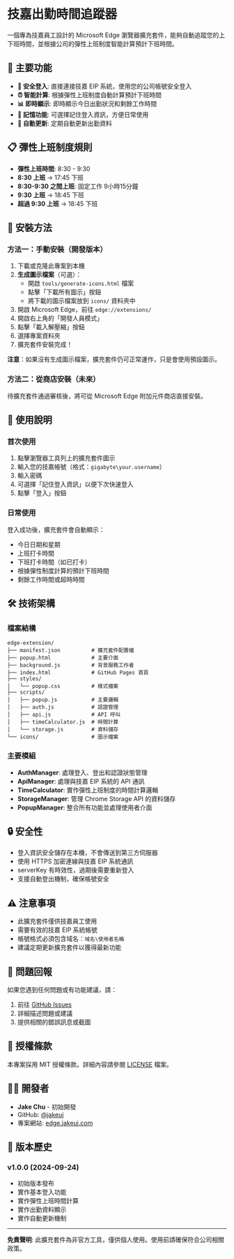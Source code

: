 # 技嘉出勤時間追蹤器

一個專為技嘉員工設計的 Microsoft Edge 瀏覽器擴充套件，能夠自動追蹤您的上下班時間，並根據公司的彈性上班制度智能計算預計下班時間。

## 🌟 主要功能

- **🔐 安全登入**: 直接連接技嘉 EIP 系統，使用您的公司帳號安全登入
- **⏰ 智能計算**: 根據彈性上班制度自動計算預計下班時間
- **📊 即時顯示**: 即時顯示今日出勤狀況和剩餘工作時間
- **💾 記憶功能**: 可選擇記住登入資訊，方便日常使用
- **🔄 自動更新**: 定期自動更新出勤資料

## 📋 彈性上班制度規則

- **彈性上班時間**: 8:30 - 9:30
- **8:30 上班** → 17:45 下班
- **8:30-9:30 之間上班**: 固定工作 9小時15分鐘
- **9:30 上班** → 18:45 下班
- **超過 9:30 上班** → 18:45 下班

## 🚀 安裝方法

### 方法一：手動安裝（開發版本）

1. 下載或克隆此專案到本機
2. **生成圖示檔案**（可選）：
   - 開啟 `tools/generate-icons.html` 檔案
   - 點擊「下載所有圖示」按鈕
   - 將下載的圖示檔案放到 `icons/` 資料夾中
3. 開啟 Microsoft Edge，前往 `edge://extensions/`
4. 開啟右上角的「開發人員模式」
5. 點擊「載入解壓縮」按鈕
6. 選擇專案資料夾
7. 擴充套件安裝完成！

**注意**：如果沒有生成圖示檔案，擴充套件仍可正常運作，只是會使用預設圖示。

### 方法二：從商店安裝（未來）

待擴充套件通過審核後，將可從 Microsoft Edge 附加元件商店直接安裝。

## 📖 使用說明

### 首次使用

1. 點擊瀏覽器工具列上的擴充套件圖示
2. 輸入您的技嘉帳號（格式：`gigabyte\your.username`）
3. 輸入密碼
4. 可選擇「記住登入資訊」以便下次快速登入
5. 點擊「登入」按鈕

### 日常使用

登入成功後，擴充套件會自動顯示：

- 今日日期和星期
- 上班打卡時間
- 下班打卡時間（如已打卡）
- 根據彈性制度計算的預計下班時間
- 剩餘工作時間或超時時間

## 🛠️ 技術架構

### 檔案結構

```
edge-extension/
├── manifest.json          # 擴充套件配置檔
├── popup.html             # 主要介面
├── background.js          # 背景服務工作者
├── index.html             # GitHub Pages 首頁
├── styles/
│   └── popup.css          # 樣式檔案
├── scripts/
│   ├── popup.js           # 主要邏輯
│   ├── auth.js            # 認證管理
│   ├── api.js             # API 呼叫
│   ├── timeCalculator.js  # 時間計算
│   └── storage.js         # 資料儲存
└── icons/                 # 圖示檔案
```

### 主要模組

- **AuthManager**: 處理登入、登出和認證狀態管理
- **ApiManager**: 處理與技嘉 EIP 系統的 API 通訊
- **TimeCalculator**: 實作彈性上班制度的時間計算邏輯
- **StorageManager**: 管理 Chrome Storage API 的資料儲存
- **PopupManager**: 整合所有功能並處理使用者介面

## 🔒 安全性

- 登入資訊安全儲存在本機，不會傳送到第三方伺服器
- 使用 HTTPS 加密連線與技嘉 EIP 系統通訊
- serverKey 有時效性，過期後需要重新登入
- 支援自動登出機制，確保帳號安全

## ⚠️ 注意事項

- 此擴充套件僅供技嘉員工使用
- 需要有效的技嘉 EIP 系統帳號
- 帳號格式必須包含域名：`域名\使用者名稱`
- 建議定期更新擴充套件以獲得最新功能

## 🐛 問題回報

如果您遇到任何問題或有功能建議，請：

1. 前往 [GitHub Issues](https://github.com/jakeuj/edge-extension/issues)
2. 詳細描述問題或建議
3. 提供相關的錯誤訊息或截圖

## 📄 授權條款

本專案採用 MIT 授權條款。詳細內容請參閱 [LICENSE](LICENSE) 檔案。

## 👨‍💻 開發者

- **Jake Chu** - 初始開發
- GitHub: [@jakeuj](https://github.com/jakeuj)
- 專案網站: [edge.jakeuj.com](https://edge.jakeuj.com)

## 🔄 版本歷史

### v1.0.0 (2024-09-24)
- 初始版本發布
- 實作基本登入功能
- 實作彈性上班時間計算
- 實作出勤資料顯示
- 實作自動更新機制

---

**免責聲明**: 此擴充套件為非官方工具，僅供個人使用。使用前請確保符合公司相關政策。
